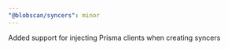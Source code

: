 ```yaml
---
"@blobscan/syncers": minor
---
```


Added support for injecting Prisma clients when creating syncers
